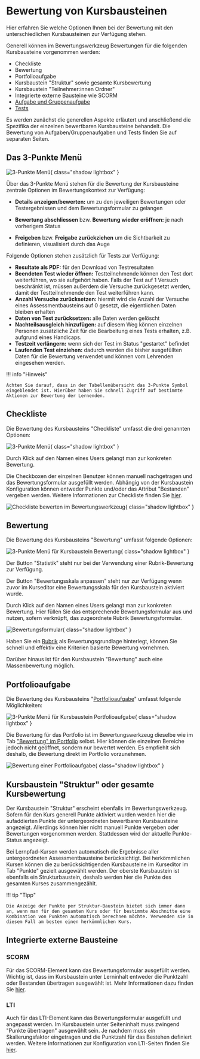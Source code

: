 # Bewertung von Kursbausteinen

Hier erfahren Sie welche Optionen Ihnen bei der Bewertung mit den unterschiedlichen Kursbausteinen zur Verfügung stehen. 

Generell können im Bewertungswerkzeug Bewertungen für die folgenden Kursbausteine vorgenommen werden:

* Checkliste
* Bewertung
* Portfolioaufgabe
* Kursbaustein "Struktur" sowie gesamte Kursbewertung
* Kursbaustein "Teilnehmer:innen Ordner"
* Integrierte externe Bausteine wie SCORM
* [Aufgabe und Gruppenaufgabe](Assessing_tasks_and_group_tasks.de.md)
* [Tests](Assessing_tests.de.md)

Es werden zunächst die generellen Aspekte erläutert und anschließend die Spezifika der einzelnen bewertbaren Kursbausteine behandelt. Die Bewertung von Aufgaben/Gruppenaufgaben und Tests finden Sie auf separaten Seiten. 

## Das 3-Punkte Menü
![3-Punkte Menü](assets/Bewertungswerkzeug_Checkliste172.png){ class="shadow lightbox" }

Über das 3-Punkte Menü stehen für die Bewertung der Kursbausteine zentrale Optionen im Bewertungskontext zur Verfügung:

* **Details anzeigen/bewerten:** um zu den jeweiligen Bewertungen oder Testergebnissen und dem Bewertungsformular zu gelangen 

* **Bewertung abschliessen** bzw. **Bewertung wieder eröffnen:** je nach vorherigem Status 

* **Freigeben** bzw. **Freigabe zurückziehen** um die Sichtbarkeit zu definieren, visualisiert durch das Auge 

Folgende Optionen stehen zusätzlich für Tests zur Verfügung: 

* **Resultate als PDF:** für den Download von Testresultaten
* **Beendeten Test wieder öffnen:** Testteilnehmende können den Test dort weiterführen, wo sie aufgehört haben. Falls der Test auf 1 Versuch beschränkt ist, müssen außerdem die Versuche zurückgesetzt werden, damit der Testteilnehmende den Test weiterführen kann.
* **Anzahl Versuche zurücksetzen:** hiermit wird die Anzahl der Versuche eines Assessmentbausteins auf 0 gesetzt, die eigentlichen Daten bleiben erhalten
* **Daten von Test zurücksetzen:** alle Daten werden gelöscht
* **Nachteilsausgleich hinzufügen:** auf diesem Weg können einzelnen Personen zusätzliche Zeit für die Bearbeitung eines Tests erhalten, z.B. aufgrund eines Handicaps.
* **Testzeit verlängern:** wenn sich der Test im Status "gestartet" befindet
* **Laufenden Test einziehen:** dadurch werden die bisher ausgefüllten Daten für die Bewertung verwendet und können vom Lehrenden eingesehen werden.


!!! info "Hinweis"

    Achten Sie darauf, dass in der Tabellenübersicht das 3-Punkte Symbol eingeblendet ist. Hierüber haben Sie schnell Zugriff auf bestimmte Aktionen zur Bewertung der Lernenden.


## Checkliste
Die Bewertung des Kursbausteins "Checkliste" umfasst die drei genannten Optionen:

![3-Punkte Menü](assets/3-Punkte_Bewertung_generell.png){ class="shadow lightbox" }

Durch Klick auf den Namen eines Users gelangt man zur konkreten Bewertung. 

Die Checkboxen der einzelnen Benutzer können manuell nachgetragen und das Bewertungsformular ausgefüllt werden. Abhängig von der Kursbaustein Konfiguration können entweder Punkte und/oder das Attribut "Bestanden" vergeben werden. Weitere Informationen zur Checkliste finden Sie [hier](../learningresources/Course_Element_Checklist.de.md).

![Checkliste bewerten im Bewertungswerkzeug](assets/Checkliste_Bewertungsformular.png){ class="shadow lightbox" }

## Bewertung
Die Bewertung des Kursbausteins "Bewertung" umfasst folgende Optionen:

![3-Punkte Menü für Kursbaustein Bewertung](assets/Bewertungswerkzeug_Bewertung172.png){ class="shadow lightbox" }

Der Button "Statistik" steht nur bei der Verwendung einer Rubrik-Bewertung zur Verfügung. 

Der Button "Bewertungsskala anpassen" steht nur zur Verfügung wenn zuvor im Kurseditor eine Bewertungsskala für den Kursbaustein aktiviert wurde. 

Durch Klick auf den Namen eines Users gelangt man zur konkreten Bewertung. Hier füllen Sie das entsprechende Bewertungsformular aus und nutzen, sofern verknüpft, das zugeordnete Rubrik Bewertungsformular.

![Bewertungsformular](assets/Bewertung_Bewerutngsformular_mit_Rubrik.png){ class="shadow lightbox" }

Haben Sie ein [Rubrik](../learningresources/Form_Element_Rubric.de.md) als Bewertungsgrundlage hinterlegt, können Sie schnell und effektiv eine Kriterien basierte Bewertung vornehmen.

Darüber hinaus ist für den Kursbaustein "Bewertung" auch eine Massenbewertung möglich.

## Portfolioaufgabe
Die Bewertung des Kursbausteins "[Portfolioaufgabe](../learningresources/Creating_Portfolio_Tasks.de.md)" umfasst folgende Möglichkeiten:

![3-Punkte Menü für Kursbaustein Portfolioaufgabe](assets/Portfolioaufgabe_Bewertung.png){ class="shadow lightbox" }

Die Bewertung für das Portfolio ist im Bewertungswerkzeug dieselbe wie im Tab ["Bewertung" im Portfolio](../learningresources/Portfolio_assignment_Grading.de.md) selbst. Hier können die einzelnen Bereiche jedoch nicht geöffnet, sondern nur bewertet werden. Es empfiehlt sich deshalb, die Bewertung direkt im Portfolio vorzunehmen.

![Bewertung einer Portfolioaufgabe](assets/Portfolioaufgabe172.png){ class="shadow lightbox" }

## Kursbaustein "Struktur" oder gesamte Kursbewertung

Der Kursbaustein "Struktur" erscheint ebenfalls im Bewertungswerkzeug. Sofern für den Kurs generell Punkte aktiviert wurden werden hier die aufaddierten Punkte der untergeordneten bewertbaren Kursbausteine angezeigt. Allerdings können hier nicht manuell Punkte vergeben oder Bewertungen vorgenommen werden. Stattdessen wird der aktuelle Punkte-Status angezeigt. 

Bei Lernpfad-Kursen werden automatisch die Ergebnisse aller untergeordneten Assessmentbausteine berücksichtigt. Bei herkömmlichen Kursen können die zu berücksichtigenden Kursbausteine im Kurseditor im Tab "Punkte" gezielt ausgewählt werden. Der oberste Kursbaustein ist ebenfalls ein Strukturbaustein, deshalb werden hier die Punkte des gesamten Kurses zusammengezählt.

!!! tip "Tipp"

    Die Anzeige der Punkte per Struktur-Baustein bietet sich immer dann an, wenn man für den gesamten Kurs oder für bestimmte Abschnitte eine Kombination von Punkten automatisch berechnen möchte. Verwenden sie in diesem Fall am besten einen herkömmlichen Kurs.

## Integrierte externe Bausteine
### SCORM
Für das SCORM-Element kann das Bewertungsformular ausgefüllt werden. Wichtig ist, dass im Kursbaustein unter Lerninhalt entweder die Punktzahl oder Bestanden übertragen ausgewählt ist. Mehr Informationen dazu finden Sie [hier](../learningresources/Course_Element_SCORM_Learning_Content.de.md).

### LTI
Auch für das LTI-Element kann das Bewertungsformular ausgefüllt und angepasst werden. Im Kursbaustein unter Seiteninhalt muss zwingend "Punkte übertragen" ausgewählt sein. Je nachdem muss ein Skalierungsfaktor eingetragen und die Punktzahl für das Bestehen definiert werden. Weitere Informationen zur Konfiguration von LTI-Seiten finden Sie [hier](../learningresources/Course_Element_LTI_Page.de.md).